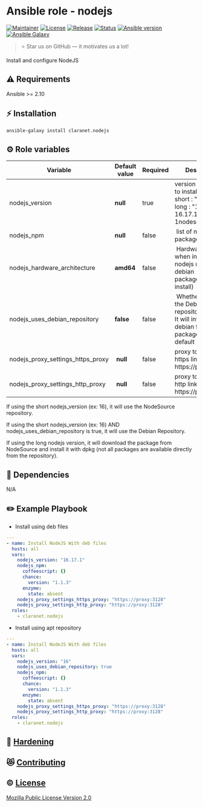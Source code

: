 # Ansible role - nodejs
[![Maintainer](https://img.shields.io/badge/maintained%20by-claranet-e00000?style=flat-square)](https://www.claranet.fr/)
[![License](https://img.shields.io/github/license/claranet/ansible-role-nodejs?style=flat-square)](LICENSE)
[![Release](https://img.shields.io/github/v/release/claranet/ansible-role-nodejs?style=flat-square)](https://github.com/claranet/ansible-role-nodejs/releases)
[![Status](https://img.shields.io/github/actions/workflow/status/claranet/ansible-role-nodejs/molecule.yml?style=flat-square&label=tests&branch=main)](https://github.com/claranet/ansible-role-nodejs/actions?query=workflow%3A%22Ansible+Molecule%22)
[![Ansible version](https://img.shields.io/badge/ansible-%3E%3D2.10-black.svg?style=flat-square&logo=ansible)](https://github.com/ansible/ansible)
[![Ansible Galaxy](https://img.shields.io/badge/ansible-galaxy-black.svg?style=flat-square&logo=ansible)](https://galaxy.ansible.com/claranet/nodejs)


> :star: Star us on GitHub — it motivates us a lot!

Install and configure NodeJS

## :warning: Requirements

Ansible >= 2.10

## :zap: Installation

```bash
ansible-galaxy install claranet.nodejs
```

## :gear: Role variables

Variable                          | Default value | Required | Description
----------------------------------|---------------|----------|---------------------------------------------------------------------
nodejs_version                    | **null**      | true     | version of nodejs to install. It can be short : "16" or long : "16.11" (or 16.17.1-deb-1nodesource1)
nodejs_npm                        | **null**      | false    | list of npm packages to install
nodejs_hardware_architecture      | **amd64**     | false    | Hardware plaform when installing nodejs using debian package(default install)
nodejs_uses_debian_repository     | **false**     | false    | Whether to use the Debian repository or not. It will intall from debian file package by default
nodejs_proxy_settings_https_proxy | **null**      | false    | proxy to use to get https links. Ex: https://proxy:3128
nodejs_proxy_settings_http_proxy  | **null**      | false    | proxy to use to get http links. Ex: https://proxy:3128

If using the short nodejs_version (ex: 16), it will use the NodeSource repository.

If using the short nodejs_version (ex: 16) AND nodejs_uses_debian_repository is true, it will use the Debian Repository.

If using the long nodejs version, it will download the package from NodeSource and install it with dpkg (not all packages are available directly from the repository).


## :arrows_counterclockwise: Dependencies

N/A

## :pencil2: Example Playbook

* Install using deb files

```yaml
---
- name: Install NodeJS With deb files
  hosts: all
  vars:
    nodejs_version: "16.17.1"
    nodejs_npm:
      coffeescript: {}
      chance:
        version: "1.1.3"
      enzyme:
        state: absent
    nodejs_proxy_settings_https_proxy: "https://proxy:3128"
    nodejs_proxy_settings_http_proxy: "https://proxy:3128"
  roles:
    - claranet.nodejs
```

* Install using apt repository

```yaml
---
- name: Install NodeJS With deb files
  hosts: all
  vars:
    nodejs_version: "16"
    nodejs_uses_debian_repository: true
    nodejs_npm:
      coffeescript: {}
      chance:
        version: "1.1.3"
      enzyme:
        state: absent
    nodejs_proxy_settings_https_proxy: "https://proxy:3128"
    nodejs_proxy_settings_http_proxy: "https://proxy:3128"
  roles:
    - claranet.nodejs
```

## :closed_lock_with_key: [Hardening](HARDENING.md)

## :heart_eyes_cat: [Contributing](CONTRIBUTING.md)

## :copyright: [License](LICENSE)

[Mozilla Public License Version 2.0](https://www.mozilla.org/en-US/MPL/2.0/)
